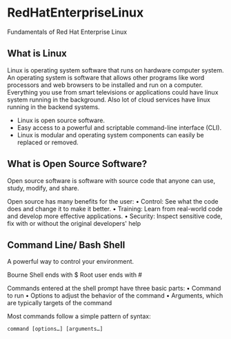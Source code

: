 # RedHatEnterpriseLinux
Fundamentals of Red Hat Enterprise Linux

## What is Linux

Linux is operating system software that runs on hardware computer system. An operating system is software that allows other programs like word processors and web browsers to be installed and run on a computer. Everything you use from smart televisions or applications could have linux system running in the background. Also lot of cloud services have linux running in the backend systems.

* Linux is open source software.
* Easy access to a powerful and scriptable command-line interface (CLI).
* Linux is modular and operating system components can easily be replaced or removed.


## What is Open Source Software?

Open source software is software with source code that anyone can use, study, modify, and share.

Open source has many benefits for the user:
• Control: See what the code does and change it to make it better.
• Training: Learn from real-world code and develop more effective applications.
• Security: Inspect sensitive code, fix with or without the original developers' help

## Command Line/ Bash Shell

A powerful way to control your environment.

Bourne Shell ends with $
Root user ends with #

Commands entered at the shell prompt have three basic parts:
• Command to run
• Options to adjust the behavior of the command
• Arguments, which are typically targets of the command

Most commands follow a simple pattern of syntax:

```
command [options…] [arguments…]
```
